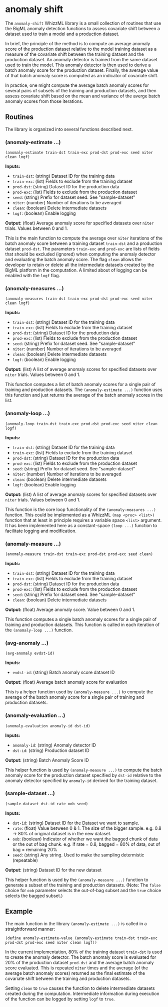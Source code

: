 # anomaly shift

The `anomaly-shift` WhizzML library is a small collection of routines
that use the BigML anomaly detection functions to assess covariate
shift between a dataset used to train a model and a production
dataset.

In brief, the principle of the method is to compute an average anomaly
score of the production dataset relative to the model training dataset
as a measure of the covariate shift between the training dataset and
the production dataset. An anomaly detector is trained from the same
dataset used to train the model.  This anomaly detector is then used
to derive a batch anomaly score for the production dataset.  Finally,
the average value of that batch anomaly score is computed as an
indicator of covariate shift.

In practice, one might compute the average batch anomaly scores for
several pairs of subsets of the training and production datasets, and
then assess covariate shift based on the mean and variance of the
averge batch anomaly scores from those iterations.

## Routines

The library is organized into several functions described next.

### (anomaly-estimate ...)
```(anomaly-estimate train-dst train-exc prod-dst prod-exc seed niter clean logf)```

**Inputs:**
* `train-dst`: (string) Dataset ID for the training data
* `train-exc`: (list) Fields to exclude from the training dataset
* `prod-dst`: (string) Dataset ID for the production data
* `prod-exc`: (list) Fields to exclude from the production dataset
* `seed`: (string) Prefix for dataset seed. See "sample-dataset"
* `niter`: (number) Number of iterations to be averaged
* `clean`: (boolean) Delete intermediate datasets
* `logf`: (boolean) Enable logging

**Output:** (float) Average anomaly score for specified datasets over `niter` trials. Values between 0 and 1.

This is the main function to compute the average over `niter`
iterations of the batch anomaly score between a training dataset
`train-dst` and a production dataset `prod-dst`.  The parameters
`train-exc` and `prod-exc` are lists of fields that should be excluded
(ignored) when computing the anomaly detector and evaluating the batch
anomaly score.  The flag `clean` allows the developer to retain or
delete all the intermediate datasets created by the BigML platform in
the computation.  A limited about of logging can be enabled with the
`logf` flag.


### (anomaly-measures ...)
```(anomaly-measures train-dst train-exc prod-dst prod-exc seed niter clean logf)```

**Inputs:**
* `train-dst`: (string) Dataset ID for the training data
* `train-exc`: (list) Fields to exclude from the training dataset
* `prod-dst`: (string) Dataset ID for the production data
* `prod-exc`: (list) Fields to exclude from the production dataset
* `seed`: (string) Prefix for dataset seed. See "sample-dataset"
* `niter`: (number) Number of iterations to be averaged
* `clean`: (boolean) Delete intermediate datasets
* `logf`: (boolean) Enable logging

**Output:** (list) A list of average anomaly scores for specified datasets over `niter` trials. Values between 0 and 1.

This function computes a list of batch anomaly scores for a single
pair of training and production datasets.  The `(anomaly-estimate
...)` function uses this function and just returns the average of the
batch anomaly scores in the list.


### (anomaly-loop ...)
```(anomaly-loop train-dst train-exc prod-dst prod-exc seed niter clean logf)```

**Inputs:**
* `train-dst`: (string) Dataset ID for the training data
* `train-exc`: (list) Fields to exclude from the training dataset
* `prod-dst`: (string) Dataset ID for the production data
* `prod-exc`: (list) Fields to exclude from the production dataset
* `seed`: (string) Prefix for dataset seed. See "sample-dataset"
* `niter`: (number) Number of iterations to be averaged
* `clean`: (boolean) Delete intermediate datasets
* `logf`: (boolean) Enable logging

**Output:**  (list) A list of average anomaly scores for specified datasets over `niter` trials. Values between 0 and 1.

This function is the core loop functionality of the `(anomaly-measures
...)` function.  This could be implemented as a WhizzML `(map <proc>
<list>)` function that at least in principle requires a variable space
`<list>` argument.  It has been implemented here as a constant-space
`(loop ...)` function to facilitate logging and modification.


### (anomaly-measure ...)
```(anomaly-measure train-dst train-exc prod-dst prod-exc seed clean)```

**Inputs:**
* `train-dst`: (string) Dataset ID for the training data
* `train-exc`: (list) Fields to exclude from the training dataset
* `prod-dst`: (string) Dataset ID for the production data
* `prod-exc`: (list) Fields to exclude from the production dataset
* `seed`: (string) Prefix for dataset seed. See "sample-dataset"
* `clean`: (boolean) Delete intermediate datasets

**Output:** (float) Average anomaly score. Value between 0 and 1.

This function computes a single batch anomaly scores for a single pair
of training and production datasets.  This function is called in each
iteration of the `(anomaly-loop ...)` function.


### (avg-anomaly ...)
```(avg-anomaly evdst-id)```

**Inputs:**
* `evdst-id`: (string) Batch anomaly score dataset ID

**Output:**  (float) Average batch anomaly score for evaluation

This is a helper function used by `(anomaly-measure ...)` to compute
the average of the batch anomaly score for a single pair of training
and production datasets.


### (anomaly-evaluation ...)
```(anomaly-evaluation anomaly-id dst-id)```

**Inputs:**
* `anomaly-id`: (string) Anomaly detector ID
* `dst-id`: (string) Production dataset ID

**Output:** (string) Batch Anomaly Score ID

This helper function is used by `(anomaly-measure ...)` to compute the
batch anomaly score for the production dataset specified by `dst-id`
relative to the anomaly detector specified by `anomaly-id` derived for
the training dataset.


### (sample-dataset ...)
```(sample-dataset dst-id rate oob seed)```

**Inputs:**
* `dst-id`: (string) Dataset ID for the Dataset we want to sample.
* `rate`: (float) Value between 0 & 1. The size of the bigger sample. e.g. 0.8 -> 80% of original dataset is in the new dataset.
* `oob`: (boolean) Indicator of whether we want the bagged chunk of data or the out of bag chunk. e.g. if rate = 0.8, bagged = 80% of data, out of bag = remaining 20%
* `seed`: (string) Any string. Used to make the sampling determistic (repeatable)

**Output:** (string) Dataset ID for the new dataset

This helper function is used by the `(anomaly-measure ...)` function
to generate a subset of the training and production datasets.  (Note:
The `false` choice for `oob` parameter selects the out-of-bag subset
and the `true` choice selects the bagged subset.)

## Example

The main function in the library `(anomaly-estimate ...)` is called in
a straightforward manner:

```(define anomaly-estimate-value (anomaly-estimate train-dst train-exc prod-dst prod-exc seed niter clean logf))```

In the current implementation, 80% of the training dataset `train-dst`
is used to create the anomaly detector.  The batch anomaly score is
evaluated for 20% of the production dataset `prod-dst` and the average
batch anomaly score evaluated.  This is repeated `niter` times and the
average (of the average batch anomaly scores) returned as the final
estimate of the covariate shift between the training and production
datasets.

Setting `clean` to `true` causes the function to delete intermediate
datasets created during the computation.  Intermediate information
during execution of the function can be logged by setting `logf` to
`true`.
